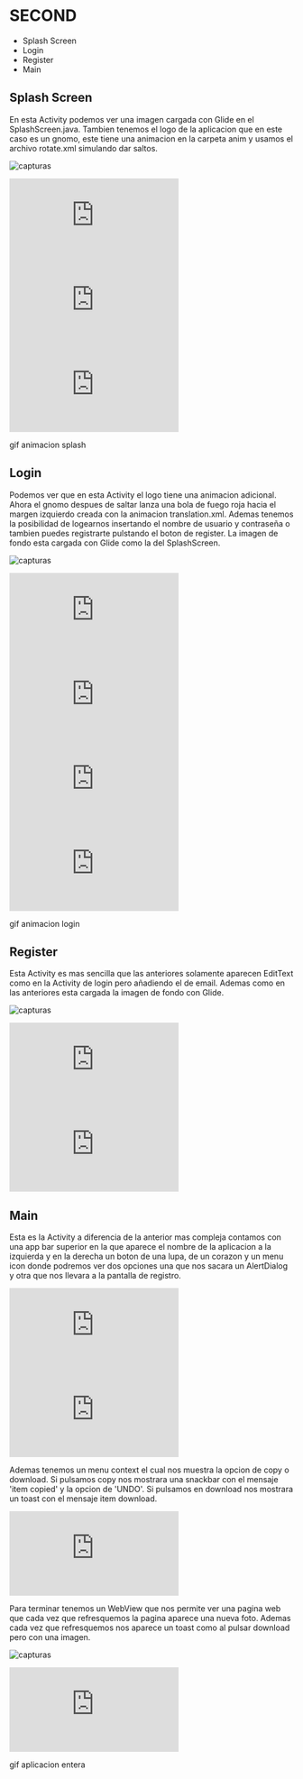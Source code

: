 # SECOND

*   Splash Screen
*   Login
*   Register
*   Main

## Splash Screen

En esta Activity podemos ver una imagen cargada con Glide en el SplashScreen.java. Tambien tenemos el logo de la aplicacion que en este caso es un gnomo, 
este tiene una animacion en la carpeta anim y usamos el archivo rotate.xml simulando dar saltos.

![capturas](https://github.com/Marcosmartin16/Second/blob/materialLogin/capturas/CapturaSplass.PNG)

![xml rotate](https://github.com/Marcosmartin16/Second/blob/materialLogin/app/src/main/res/anim/rotate.xml)
![xml SplashScreen](https://github.com/Marcosmartin16/Second/blob/materialLogin/app/src/main/res/layout/activity_splash_screen.xml)
![java SplashScreen](https://github.com/Marcosmartin16/Second/blob/materialLogin/app/src/main/java/com/first/second/SplashScreen.java)


gif animacion splash

## Login

Podemos ver que en esta Activity el logo tiene una animacion adicional. Ahora el gnomo despues de saltar lanza una bola de fuego roja hacia el margen izquierdo creada con la animacion translation.xml.
Ademas tenemos la posibilidad de logearnos insertando el nombre de usuario y contraseña o tambien puedes registrarte pulstando el boton de register. La imagen de fondo esta cargada con Glide como la del SplashScreen.

![capturas](https://github.com/Marcosmartin16/Second/blob/materialLogin/capturas/CapturaLogin.PNG)

![xml rotate](https://github.com/Marcosmartin16/Second/blob/materialLogin/app/src/main/res/anim/rotate.xml)
![xml translation](https://github.com/Marcosmartin16/Second/blob/materialLogin/app/src/main/res/anim/translation.xml)
![xml Login](https://github.com/Marcosmartin16/Second/blob/materialLogin/app/src/main/res/layout/activity_login.xml)
![java Login](https://github.com/Marcosmartin16/Second/blob/materialLogin/app/src/main/java/com/first/second/Login.java)


gif animacion login

## Register

Esta Activity es mas sencilla que las anteriores solamente aparecen EditText como en la Activity de login pero añadiendo el de email. Ademas como en las anteriores esta cargada la imagen de 
fondo con Glide.

![capturas](https://github.com/Marcosmartin16/Second/blob/materialLogin/capturas/CapturaRegister.PNG)

![xml Register](https://github.com/Marcosmartin16/Second/blob/materialLogin/app/src/main/res/layout/activity_register.xml)
![java Register](https://github.com/Marcosmartin16/Second/blob/materialLogin/app/src/main/java/com/first/second/Register.java)

## Main
Esta es la Activity a diferencia de la anterior mas compleja contamos con una app bar superior en la que aparece el nombre de la aplicacion a la izquierda y en la derecha un boton de una lupa, de
un corazon y un menu icon donde podremos ver dos opciones una que nos sacara un AlertDialog y otra que nos llevara a la pantalla de registro.

![xml app_bar](https://github.com/Marcosmartin16/Second/blob/materialLogin/app/src/main/res/menu/app_bar.xml)
![xml toast_custom](https://github.com/Marcosmartin16/Second/blob/materialLogin/app/src/main/res/layout/toast_custom.xml)

Ademas tenemos un menu context el cual nos muestra la opcion de copy o download. Si pulsamos copy nos mostrara una snackbar con el mensaje 'item copied' y la opcion de 'UNDO'.
Si pulsamos en download nos mostrara un toast con el mensaje item download.

![xml menu_context](https://github.com/Marcosmartin16/Second/blob/materialLogin/app/src/main/res/menu/menu_context.xml)

Para terminar tenemos un WebView que nos permite ver una pagina web que cada vez que refresquemos la pagina aparece una nueva foto. Ademas cada vez que refresquemos nos aparece un toast como 
al pulsar download pero con una imagen.

![capturas](https://github.com/Marcosmartin16/Second/blob/materialLogin/capturas/Main.PNG)


![xml Main](https://github.com/Marcosmartin16/Second/blob/materialLogin/app/src/main/res/layout/activity_main.xml)


gif aplicacion entera









